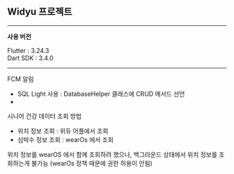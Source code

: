 ## Widyu 프로젝트
-----

**사용 버전**

Flutter : 3.24.3  
Dart SDK : 3.4.0

----

FCM 알림

- SQL Light 사용 : DatabaseHelper 클래스에 CRUD 메서드 선언
- 
시니어 건강 데이터 조회 방법

- 위치 정보 조회 : 위듀 어플에서 조회
- 심박수 정보 조회 : wearOs 에서 조회 

위치 정보를 wearOS 에서 함께 조회하려 했으나, 백그라운드 상태에서 위치 정보를 조회하는게 불가능 (wearOs 정책 때문에 권한 허용이 안됨)
